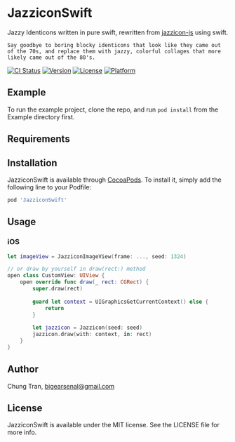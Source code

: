 # JazziconSwift

Jazzy Identicons written in pure swift, rewritten from [jazzicon-js](https://github.com/danfinlay/jazzicon) using swift.

`Say goodbye to boring blocky identicons that look like they came out of the 70s, and replace them with jazzy, colorful collages that more likely came out of the 80's.`

[![CI Status](https://img.shields.io/travis/bigearsenal/JazziconSwift.svg?style=flat)](https://travis-ci.org/bigearsenal/JazziconSwift)
[![Version](https://img.shields.io/cocoapods/v/JazziconSwift.svg?style=flat)](https://cocoapods.org/pods/JazziconSwift)
[![License](https://img.shields.io/cocoapods/l/JazziconSwift.svg?style=flat)](https://cocoapods.org/pods/JazziconSwift)
[![Platform](https://img.shields.io/cocoapods/p/JazziconSwift.svg?style=flat)](https://cocoapods.org/pods/JazziconSwift)

## Example

To run the example project, clone the repo, and run `pod install` from the Example directory first.

## Requirements

## Installation

JazziconSwift is available through [CocoaPods](https://cocoapods.org). To install
it, simply add the following line to your Podfile:

```ruby
pod 'JazziconSwift'
```

## Usage
### iOS
```swift
let imageView = JazziconImageView(frame: ..., seed: 1324)

// or draw by yourself in draw(rect:) method
open class CustomView: UIView {
    open override func draw(_ rect: CGRect) {
        super.draw(rect)
        
        guard let context = UIGraphicsGetCurrentContext() else {
            return
        }
        
        let jazzicon = Jazzicon(seed: seed)
        jazzicon.draw(with: context, in: rect)
    }
}
```

## Author

Chung Tran, bigearsenal@gmail.com

## License

JazziconSwift is available under the MIT license. See the LICENSE file for more info.

